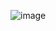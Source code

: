 
![image](https://github.com/mucahitgok0/flutter_start_/assets/136997167/98e395cf-7c42-4662-9de8-251f07c85fcd)
